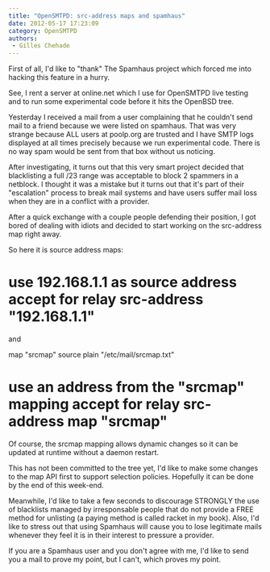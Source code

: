 ```yaml
---
title: "OpenSMTPD: src-address maps and spamhaus"
date: 2012-05-17 17:23:09
category: OpenSMTPD
authors:
 - Gilles Chehade
---
```


First of all, I'd like to "thank" The Spamhaus project which forced me into hacking this feature in a hurry.

See, I rent a server at online.net which I use for OpenSMTPD live testing and to run some experimental code before it hits the OpenBSD tree.

Yesterday I received a mail from a user complaining that he couldn't send mail to a friend because we were listed on spamhaus. That was very strange because ALL users at poolp.org are trusted and I have SMTP logs displayed at all times precisely because we run experimental code. There is no way spam would be sent from that box without us noticing.

After investigating, it turns out that this very smart project decided that blacklisting a full /23 range was acceptable to block 2 spammers in a netblock. I thought it was a mistake but it turns out that it's part of their "escalation" process to break mail systems and have users suffer mail loss when they are in a conflict with a provider.

After a quick exchange with a couple people defending their position, I got bored of dealing with idiots and decided to start working on the src-address map right away.

So here it is source address maps:

# use 192.168.1.1 as source address accept for relay src-address "192.168.1.1"

and

map "srcmap" source plain "/etc/mail/srcmap.txt"

# use an address from the "srcmap" mapping accept for relay src-address map "srcmap"

Of course, the srcmap mapping allows dynamic changes so it can be updated at runtime without a daemon restart.

This has not been committed to the tree yet, I'd like to make some changes to the map API first to support selection policies. Hopefully it can be done by the end of this week-end.

Meanwhile, I'd like to take a few seconds to discourage STRONGLY the use of blacklists managed by irresponsable people that do not provide a FREE method for unlisting (a paying method is called racket in my book). Also, I'd like to stress out that using Spamhaus will cause you to lose legitimate mails whenever they feel it is in their interest to pressure a provider.

If you are a Spamhaus user and you don't agree with me, I'd like to send you a mail to prove my point, but I can't, which proves my point.

